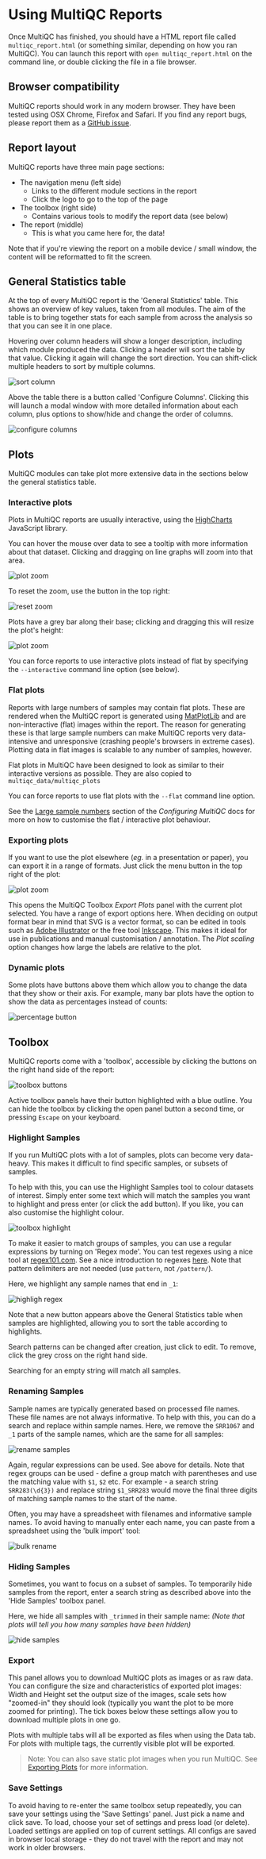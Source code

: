 # Using MultiQC Reports
Once MultiQC has finished, you should have a HTML report file called
`multiqc_report.html` (or something similar, depending on how you ran MultiQC).
You can launch this report with `open multiqc_report.html` on the command
line, or double clicking the file in a file browser.

## Browser compatibility
MultiQC reports should work in any modern browser. They have been tested
using OSX Chrome, Firefox and Safari. If you find any report bugs, please
report them as a [GitHub issue](https://github.com/ewels/MultiQC/issues).

## Report layout
MultiQC reports have three main page sections:

 - The navigation menu (left side)
   - Links to the different module sections in the report
   - Click the logo to go to the top of the page
 - The toolbox (right side)
   - Contains various tools to modify the report data (see below)
 - The report (middle)
   - This is what you came here for, the data!

Note that if you're viewing the report on a mobile device / small window,
the content will be reformatted to fit the screen.

## General Statistics table
At the top of every MultiQC report is the 'General Statistics' table.
This shows an overview of key values, taken from all modules. The aim
of the table is to bring together stats for each sample from across the
analysis so that you can see it in one place.

Hovering over column headers will show a longer description, including which
module produced the data. Clicking a header will sort the table by that value.
Clicking it again will change the sort direction. You can shift-click multiple
headers to sort by multiple columns.

![sort column](images/genstats_sort.png)

Above the table there is a button called 'Configure Columns'. Clicking this
will launch a modal window with more detailed information about each column,
plus options to show/hide and change the order of columns.

![configure columns](images/genstats_config_cols.png)

## Plots
MultiQC modules can take plot more extensive data in the sections below
the general statistics table.

### Interactive plots
Plots in MultiQC reports are usually interactive, using the
[HighCharts](http://www.highcharts.com/) JavaScript library.

You can hover the mouse over data to see a tooltip with more information
about that dataset. Clicking and dragging on line graphs will zoom into that area.

![plot zoom](images/plot_zoom.png)

To reset the zoom, use the button in the top right:

![reset zoom](images/plot_reset_zoom.png)

Plots have a grey bar along their base; clicking and dragging this will
resize the plot's height:

![plot zoom](images/plot_height.png)

You can force reports to use interactive plots instead of flat by specifying
the `--interactive` command line option (see below).

### Flat plots
Reports with large numbers of samples may contain flat plots. These are
rendered when the MultiQC report is generated using
[MatPlotLib](http://matplotlib.org/) and are non-interactive (flat)
images within the report. The reason for generating these is that large
sample numbers can make MultiQC reports very data-intensive and unresponsive
(crashing people's browsers in extreme cases). Plotting data in flat images
is scalable to any number of samples, however.

Flat plots in MultiQC have been designed to look as similar to their interactive
versions as possible. They are also copied to `multiqc_data/multiqc_plots`

You can force reports to use flat plots with the `--flat` command line option.

See the [Large sample numbers](http://multiqc.info/docs/#large-sample-numbers) section of the
_Configuring MultiQC_ docs for more on how to customise the flat / interactive
plot behaviour.

### Exporting plots
If you want to use the plot elsewhere (_eg._ in a presentation or paper),
you can export it in a range of formats. Just click the menu button in
the top right of the plot:

![plot zoom](images/plot_export.png)

This opens the MultiQC Toolbox _Export Plots_ panel with the current plot
selected. You have a range of export options here. When deciding on output
format bear in mind that SVG is a vector format, so can be edited in tools
such as [Adobe Illustrator](http://www.adobe.com/products/illustrator.html)
or the free tool [Inkscape](https://inkscape.org/en/). This makes it ideal
for use in publications and manual customisation / annotation. The
_Plot scaling_ option changes how large the labels are relative to the plot.

### Dynamic plots
Some plots have buttons above them which allow you to change the data
that they show or their axis. For example, many bar plots have the option
to show the data as percentages instead of counts:

![percentage button](images/plot_percentage_button.png)


## Toolbox
MultiQC reports come with a 'toolbox', accessible by clicking the buttons
on the right hand side of the report:

![toolbox buttons](images/toolbox_buttons.png)

Active toolbox panels have their button highlighted with a blue outline.
You can hide the toolbox by clicking the open panel button a second time,
or pressing `Escape` on your keyboard.

### Highlight Samples
If you run MultiQC plots with a lot of samples, plots can become very
data-heavy. This makes it difficult to find specific samples, or subsets
of samples.

To help with this, you can use the Highlight Samples tool to colour datasets
of interest. Simply enter some text which will match the samples you want to
highlight and press enter (or click the add button). If you like, you can also
customise the highlight colour.

![toolbox highlight](images/toolbox_highlight.png)

To make it easier to match groups of samples, you can use a regular expressions
by turning on 'Regex mode'. You can test regexes using a nice tool at
[regex101.com](https://regex101.com/). See a nice introduction to regexes
[here](http://www.regular-expressions.info/quickstart.html). Note that pattern
delimiters are not needed (use `pattern`, not `/pattern/`).

Here, we highlight any sample names that end in `_1`:

![highligh regex](images/toolbox_highlight_regex.png)

Note that a new button appears above the General Statistics table when samples
are highlighted, allowing you to sort the table according to highlights.

Search patterns can be changed after creation, just click to edit. To remove,
click the grey cross on the right hand side.

Searching for an empty string will match all samples.

### Renaming Samples
Sample names are typically generated based on processed file names. These
file names are not always informative. To help with this, you can do a search
and replace within sample names. Here, we remove the `SRR1067` and `_1` parts
of the sample names, which are the same for all samples:

![rename samples](images/toolbox_rename.png)

Again, regular expressions can be used. See above for details. Note that
regex groups can be used - define a group match with parentheses and
use the matching value with `$1`, `$2` etc. For example - a search string
`SRR283(\d{3})` and replace string `$1_SRR283` would move the final three
digits of matching sample names to the start of the name.

Often, you may have a spreadsheet with filenames and informative sample
names. To avoid having to manually enter each name, you can paste from a
spreadsheet using the 'bulk import' tool:

![bulk rename](images/toolbox_bulk_rename.png)

### Hiding Samples
Sometimes, you want to focus on a subset of samples. To temporarily
hide samples from the report, enter a search string as described above into
the 'Hide Samples' toolbox panel.

Here, we hide all samples with `_trimmed` in their sample name:
_(Note that plots will tell you how many samples have been hidden)_

![hide samples](images/toolbox_hide_samples.png)

### Export
This panel allows you to download MultiQC plots as images or as raw data.
You can configure the size and characteristics of exported plot images:
Width and Height set the output size of the images, scale sets
how "zoomed-in" they should look (typically you want the plot to be more
zoomed for printing). The tick boxes below these settings allow you to
download multiple plots in one go.

Plots with multiple tabs will all be exported as files when using the
Data tab. For plots with multiple tags, the currently visible plot
will be exported.

> Note: You can also save static plot images when you run MultiQC.
> See [Exporting Plots](http://multiqc.info/docs/#exporting-plots)
> for more information.

### Save Settings
To avoid having to re-enter the same toolbox setup repeatedly, you can
save your settings using the 'Save Settings' panel. Just pick a name
and click save. To load, choose your set of settings and press load
(or delete). Loaded settings are applied on top of current settings.
All configs are saved in browser local storage - they do not travel
with the report and may not work in older browsers.

